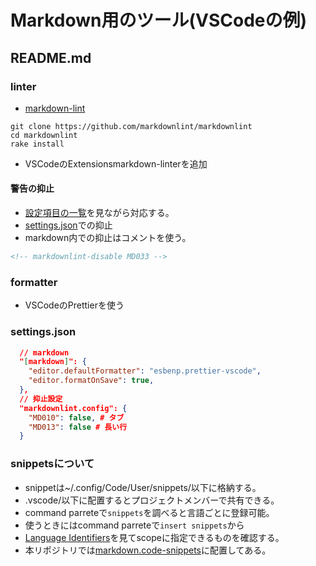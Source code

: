 # Markdown用のツール(VSCodeの例)

## README.md

### linter
- [markdown-lint](https://github.com/markdownlint/markdownlint)

```shell
git clone https://github.com/markdownlint/markdownlint
cd markdownlint
rake install
```
- VSCodeのExtensionsmarkdown-linterを追加

#### 警告の抑止
- [設定項目の一覧](https://spure.dev/markdownlint_setting/)を見ながら対応する。
- [settings.json](#settings\.json)での抑止
- markdown内での抑止はコメントを使う。

```md
<!-- markdownlint-disable MD033 -->
```

### formatter
- VSCodeのPrettierを使う

### settings\.json

```json
  // markdown
  "[markdown]": {
    "editor.defaultFormatter": "esbenp.prettier-vscode",
    "editor.formatOnSave": true,
  },
  // 抑止設定
  "markdownlint.config": {
    "MD010": false, # タブ
    "MD013": false # 長い行
  }
```

### snippetsについて
- snippetは~/.config/Code/User/snippets/以下に格納する。
- .vscode/以下に配置するとプロジェクトメンバーで共有できる。
- command parreteで`snippets`を調べると言語ごとに登録可能。
- 使うときにはcommand parreteで`insert snippets`から
- [Language Identifiers](https://code.visualstudio.com/docs/languages/identifiers)を見てscopeに指定できるものを確認する。
- 本リポジトリでは[markdown.code-snippets](../../.vscode/markdown.code-snippets)に配置してある。
